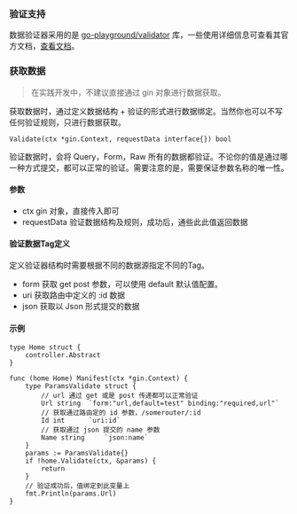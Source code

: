 ### 验证支持

数据验证器采用的是 [go-playground/validator](https://github.com/go-playground/validator) 库，一些使用详细信息可查看其官方文档，[查看文档](https://pkg.go.dev/github.com/go-playground/validator/v10)。

### 获取数据

> 在实践开发中，不建议直接通过 gin 对象进行数据获取。

获取数据时，通过定义数据结构 + 验证的形式进行数据绑定。当然你也可以不写任何验证规则，只进行数据获取。


```
Validate(ctx *gin.Context, requestData interface{}) bool
```

验证数据时，会将 Query，Form，Raw 所有的数据都验证。不论你的值是通过哪一种方式提交，都可以正常的验证。需要注意的是，需要保证参数名称的唯一性。

#### 参数

- ctx gin 对象，直接传入即可
- requestData 验证数据结构及规则，成功后，通些此此值返回数据

#### 验证数据Tag定义

定义验证器结构时需要根据不同的数据源指定不同的Tag。

- form 获取 get post 参数，可以使用 default 默认值配置。 
- uri 获取路由中定义的 :id 数据
- json 获取以 Json 形式提交的数据

#### 示例

```
type Home struct {
	controller.Abstract
}

func (home Home) Manifest(ctx *gin.Context) {
	type ParamsValidate struct {
		// url 通过 get 或是 post 传递都可以正常验证
		Url string 	`form:"url,default=test" binding:"required,url"`
		// 获取通过路由定的 id 参数，/somerouter/:id
		Id int 		`uri:id` 
		// 获取通过 json 提交的 name 参数
		Name string 	`json:name`
	}
	params := ParamsValidate{}
	if !home.Validate(ctx, &params) {
		return
	}
	// 验证成功后，值绑定到此变量上
	fmt.Println(params.Url)
}
```